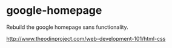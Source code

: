 # google-homepage
Rebuild the google homepage sans functionality.

http://www.theodinproject.com/web-development-101/html-css